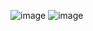 ​![image](https://user-images.githubusercontent.com/96529109/228275963-17526910-622b-4f50-8e59-197eadc87cd2.png)
![image](https://user-images.githubusercontent.com/96529109/228276081-5c984537-800b-405e-84fb-9983abd4b7ff.png)
